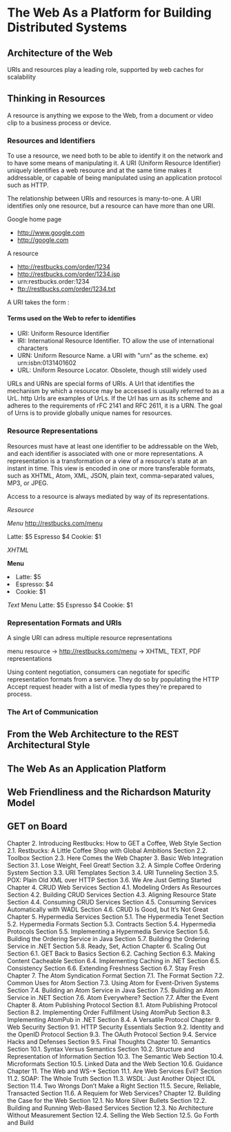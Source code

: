# The Web As a Platform for Building Distributed Systems

## Architecture of the Web

URIs and resources play a leading role, supported by web caches for scalability

## Thinking in Resources

A resource is anything we expose to the Web, from a document or video clip to a business process or device.

### Resources and Identifiers

To use a resource, we need both to be able to identify it on the network and to have some means of manipulating it.
A URI (Uniform Resource Identifier) uniquely identifies a web resource and at the same time makes it addressable, or capable of being manipulated using an application protocol such as HTTP.

The relationship between URIs and resources is many-to-one. A URI identifies only one resource, but a resource can have more than one URI. 

Google home page

* http://www.google.com
* http://google.com

A resource

* http://restbucks.com/order/1234
* http://restbucks.com/order/1234.jsp
* urn:restbucks.order:1234
* ftp://restbucks.com/order/1234.txt

A URI takes the form <scheme>:<scheme-specific-structure>

#### Terms used on the Web to refer to identifies

* URI: Uniform Resource Identifier
* IRI: International Resource Identifier. TO allow the use of international characters
* URN: Uniform Resource Name. a URI with "urn" as the scheme. ex) urn:isbn:0131401602
* URL: Uniform Resource Locator. Obsolete, though still widely used

URLs and URNs are special forms of URIs. A UrI that identifies the mechanism by which a resource may be accessed is usually referred to as a UrL. http UrIs are examples of UrLs. If the UrI has urn as its scheme and adheres to the requirements of rFC 2141 and RFC 2611, it is a URN. The goal of Urns is to provide globally unique names for resources.

### Resource Representations

Resources must have at least one identifier to be addressable on the Web, and each identifier is associated with one or more representations. A representation is a transformation or a view of a resource's state at an instant in time. This view is encoded in one or more transferable formats, such as XHTML, Atom, XML, JSON, plain text, comma-separated values, MP3, or JPEG.

Access to a resource is always mediated by way of its representations. 

*Resource*


*Menu*
http://restbucks.com/menu

Latte: $5
Espresso $4
Cookie: $1


*XHTML*
<xhtml>
<body>
<p><b>Menu</b></p>
<ui>
<li>Latte: $5</li>
<li>Espresso: $4</li>
<li>Cookie: $1</li>
</ui>
</body>

*Text*
Menu
Latte: $5
Espresso $4
Cookie: $1

### Representation Formats and URIs

A single URI can adress multiple resource representations

menu resource -> http://restbucks.com/menu -> XHTML, TEXT, PDF representations

Using content negotiation, consumers can negotiate for specific representation formats from a service. They do so by populating the HTTP Accept request header with a list of media types they're prepared to process. 

### The Art of Communication



## From the Web Architecture to the REST Architectural Style
## The Web As an Application Platform
## Web Friendliness and the Richardson Maturity Model
## GET on Board

Chapter 2. Introducing Restbucks: How to GET a Coffee, Web Style
Section 2.1. Restbucks: A Little Coffee Shop with Global Ambitions
Section 2.2. Toolbox
Section 2.3. Here Comes the Web
Chapter 3. Basic Web Integration
Section 3.1. Lose Weight, Feel Great!
Section 3.2. A Simple Coffee Ordering System
Section 3.3. URI Templates
Section 3.4. URI Tunneling
Section 3.5. POX: Plain Old XML over HTTP
Section 3.6. We Are Just Getting Started
Chapter 4. CRUD Web Services
Section 4.1. Modeling Orders As Resources
Section 4.2. Building CRUD Services
Section 4.3. Aligning Resource State
Section 4.4. Consuming CRUD Services
Section 4.5. Consuming Services Automatically with WADL
Section 4.6. CRUD Is Good, but It’s Not Great
Chapter 5. Hypermedia Services
Section 5.1. The Hypermedia Tenet
Section 5.2. Hypermedia Formats
Section 5.3. Contracts
Section 5.4. Hypermedia Protocols
Section 5.5. Implementing a Hypermedia Service
Section 5.6. Building the Ordering Service in Java
Section 5.7. Building the Ordering Service in .NET
Section 5.8. Ready, Set, Action
Chapter 6. Scaling Out
Section 6.1. GET Back to Basics
Section 6.2. Caching
Section 6.3. Making Content Cacheable
Section 6.4. Implementing Caching in .NET
Section 6.5. Consistency
Section 6.6. Extending Freshness
Section 6.7. Stay Fresh
Chapter 7. The Atom Syndication Format
Section 7.1. The Format
Section 7.2. Common Uses for Atom
Section 7.3. Using Atom for Event-Driven Systems
Section 7.4. Building an Atom Service in Java
Section 7.5. Building an Atom Service in .NET
Section 7.6. Atom Everywhere?
Section 7.7. After the Event
Chapter 8. Atom Publishing Protocol
Section 8.1. Atom Publishing Protocol
Section 8.2. Implementing Order Fulfillment Using AtomPub
Section 8.3. Implementing AtomPub in .NET
Section 8.4. A Versatile Protocol
Chapter 9. Web Security
Section 9.1. HTTP Security Essentials
Section 9.2. Identity and the OpenID Protocol
Section 9.3. The OAuth Protocol
Section 9.4. Service Hacks and Defenses
Section 9.5. Final Thoughts
Chapter 10. Semantics
Section 10.1. Syntax Versus Semantics
Section 10.2. Structure and Representation of Information
Section 10.3. The Semantic Web
Section 10.4. Microformats
Section 10.5. Linked Data and the Web
Section 10.6. Guidance
Chapter 11. The Web and WS-*
Section 11.1. Are Web Services Evil?
Section 11.2. SOAP: The Whole Truth
Section 11.3. WSDL: Just Another Object IDL
Section 11.4. Two Wrongs Don’t Make a Right
Section 11.5. Secure, Reliable, Transacted
Section 11.6. A Requiem for Web Services?
Chapter 12. Building the Case for the Web
Section 12.1. No More Silver Bullets
Section 12.2. Building and Running Web-Based Services
Section 12.3. No Architecture Without Measurement
Section 12.4. Selling the Web
Section 12.5. Go Forth and Build